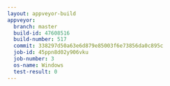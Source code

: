 ```yaml
---
layout: appveyor-build
appveyor:
  branch: master
  build-id: 47608516
  build-number: 517
  commit: 338297d50a63e6d879e85003f6e73856da0c895c
  job-id: 45ppn8d02y906vku
  job-number: 3
  os-name: Windows
  test-result: 0
---
```

